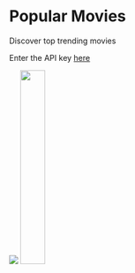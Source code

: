 # Popular Movies

Discover top trending movies 

Enter the API key [here](https://github.com/yask123/PopularMoviesFinal/blob/master/app/src/main/java/com/example/yask/popularmoviesfinal/IMDBClient.java#L16)

<img src="http://i.imgur.com/ag0RwuI.png" />
<img src="http://i.imgur.com/ntQmbc3.jpg" height="30%" width="30%" />
